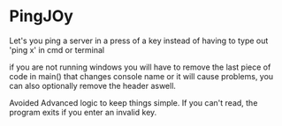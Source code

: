 # PingJOy
Let's you ping a server in a press of a key instead of having to type out 'ping x' in cmd or terminal

if you are not running windows you will have to remove the last piece of code in main() that changes console name or it will cause problems, you can also optionally remove the header aswell.

Avoided Advanced logic to keep things simple. If you can't read, the program exits if you enter an invalid key.
